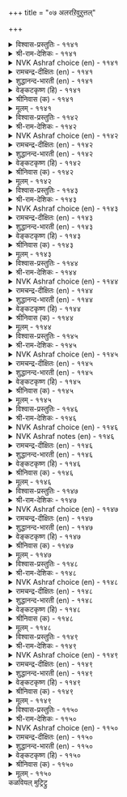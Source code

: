 +++
title = "०७ अलरऱिवुऱुत्तल्"

+++


<details><summary>विश्वास-प्रस्तुतिः - ११४१</summary>

अलरॆऴ आरुयिर् निऱ्कुम् अदनैप्  
पलरऱियार् पाक्कियत् ताल्।       ११४१
</details>

<details><summary>श्री-राम-देशिकः - ११४१</summary>

कामसम्बन्धिवार्तायाः प्रसाराज्जीव्यते मया ।  
स्थितिमेनां न जानन्ति जनाः पुष्यवशादहो ॥ ११४१॥
</details>

<details><summary>NVK Ashraf choice (en) - ११४१</summary>

११४१
Rumours revive hope; Those that spread them
Luckily don't know this.
(P.S. Sundaram)
</details>

<details><summary>रामचन्द्र-दीक्षितः (en) - ११४१</summary>

1141 alaraḻa āruyir niṟkum ataṉaip  
palaraṟiyār pākkiyat tāl.

1141\. The many scandals about our love do indeed give me fresh hope and sustain my wretched life. Luckily for me the village folk do not know what their scandals have done.  
</details>

<details><summary>शुद्धानन्द-भारती (en) - ११४१</summary>

1\. அலரெழ ஆருயிர் நிற்கும் அதனைப்  
பலரறியார் பாக்கியத் தால்.  
Rumour sustains my existence  
Good luck! many know not its sense.        1141  
</details>

<details><summary>वेङ्कटकृष्ण (हि) - ११४१</summary>

1141
प्रचलन हुआ प्रवाद का, सो टिकता प्रिय प्राण ।  
इसका मेरे भाग्य से, लोगों को नहिं ज्ञान ॥
</details>

<details><summary>श्रीनिवास (क) - ११४१</summary>

1141. (नम्मिब्बर प्रणयद विषयवागि) वदन्ति ऎद्दु नम्म अमूल्यवाद प्राणवु उळिदुकॊण्डितु. अदन्नु नम्म पुण्य वशदिन्द हलवरु अरियरु!

</details>

<details><summary>मूलम् - ११४१</summary>

अलरॆऴ आरुयिर् निऱ्कुम् अदनैप्  
पलरऱियार् पाक्कियत् ताल्।       ११४१
</details>

<details><summary>विश्वास-प्रस्तुतिः - ११४२</summary>

मलरन्न कण्णाळ् अरुमै अऱियादु  
अलरॆमक्कु ईन्ददिव् वूर्।       ११४२
</details>

<details><summary>श्री-राम-देशिकः - ११४२</summary>

दुस्साध्या कुसुमाक्षीयमित्येन्नगरे जनाः ।  
अज्ञात्वा दुष्प्रचारेण मम साह्यं वितन्वते ॥ ११४२॥
</details>

<details><summary>NVK Ashraf choice (en) - ११४२</summary>

११४२
Rumours have gifted me this flowery-eyed belle;
The public know not her preciousness. *
(J. Narayanaswamy)
</details>

<details><summary>रामचन्द्र-दीक्षितः (en) - ११४२</summary>

1142 malaraṉṉa kaṇṇāḷ arumai aṟiyātu  
alaremakku īntatuiv vūr.

1142\. Blind to the esteem of my lady of flower-like eyes, the village folk have linked her name with mine.  
</details>

<details><summary>शुद्धानन्द-भारती (en) - ११४२</summary>

2\. மலரன்ன கண்ணாள் அருமை அறியாது  
அலரெமக்கு ஈந்ததிவ் வூர்.  
Rumour gives me the flower-like belle  
People know not what rare angel.        1142  
</details>

<details><summary>वेङ्कटकृष्ण (हि) - ११४२</summary>

1142
सुमन-नयन-युत बाल की, दुर्लभता नहिं जान ।  
इस पुर ने अफवाह तो, की है मुझे प्रदान ॥
</details>

<details><summary>श्रीनिवास (क) - ११४२</summary>

1142. हूविनन्तह कण्गळ चॆलुवॆय सौन्दर्यद बॆलॆयन्नु अरियद ई ऊरिन जनरु वदन्ति हब्बिसि अवळु ननगॆ सुलभळागुवन्तॆ माडि उपकार माडिदरु.

</details>

<details><summary>मूलम् - ११४२</summary>

मलरन्न कण्णाळ् अरुमै अऱियादु  
अलरॆमक्कु ईन्ददिव् वूर्।       ११४२
</details>

<details><summary>विश्वास-प्रस्तुतिः - ११४३</summary>

उऱाअदो ऊरऱिन्द कॆळवै अदनैप्  
पॆऱाअदु पॆट्रन्न नीर्त्तु।       ११४३
</details>

<details><summary>श्री-राम-देशिकः - ११४३</summary>

दुष्प्रचारो लोककृतो मम साह्यप्रदोऽभवत् ।  
दुस्साधञ्च सुसाधं मे भविता दुष्प्रचारतः ॥ ११४३॥
</details>

<details><summary>NVK Ashraf choice (en) - ११४३</summary>

११४३
Should I not welcome their rumours
Which give that feel of owning whom I own not?
(P.S. Sundaram), (N.V.K. Ashraf)
</details>

<details><summary>रामचन्द्र-दीक्षितः (en) - ११४३</summary>

1143 uṟāatō ūraṟinta kauvai ataṉaip  
peṟāatu peṟṟaṉṉa nīrttu.

1143\. Is not the rumour of this village sweet to me? For it makes me feel that I have attained the bliss of love even without my lover at my side.  
</details>

<details><summary>शुद्धानन्द-भारती (en) - ११४३</summary>

3\. உறாஅதோ ஊரறிந்த கௌவை அதனைப்  
பெறாஅது பெற்றன்ன நீர்த்து.  
I profit by this public rumour  
Having not, I feel, I have her.        1143  
</details>

<details><summary>वेङ्कटकृष्ण (हि) - ११४३</summary>

1143
क्या मेरे लायक नहीं, पुरजन-ज्ञात प्रवाह ।  
प्राप्त किये बिन मिलन तो, हुई प्राप्त सी बात ॥
</details>

<details><summary>श्रीनिवास (क) - ११४३</summary>

1143. ऊरिन जनरु तिळिद वदन्तियु नमगॆ अनुकूलवागिये इदॆ अल्लवॆ? अदु नमगॆ अलभ्यवादुदन्नु लभ्यवागि माडिदॆ.

</details>

<details><summary>मूलम् - ११४३</summary>

उऱाअदो ऊरऱिन्द कॆळवै अदनैप्  
पॆऱाअदु पॆट्रन्न नीर्त्तु।       ११४३
</details>

<details><summary>विश्वास-प्रस्तुतिः - ११४४</summary>

कव्वैयाल् कव्विदु कामम् अदुविण्ड्रेल्  
तव्वॆन्नुम् तन्मै इऴन्दु।       ११४४
</details>

<details><summary>श्री-राम-देशिकः - ११४४</summary>

मम कामः प्रजानां तु प्रचारेण प्रवर्धितः ।  
कामः प्रचाररहित्ये नूनं सङ्कुचितो भवेत् ॥ ११४४॥
</details>

<details><summary>NVK Ashraf choice (en) - ११४४</summary>

११४४
Rumours enhance my love which might have
Otherwise waned losing its power. *
(K. Krishnaswamy & Vijaya Ramkumar)
</details>

<details><summary>रामचन्द्र-दीक्षितः (en) - ११४४</summary>

1144 kavvaiyāl kavvitu kāmam atuviṉṟēl  
tavveṉṉum taṉmai iḻantu.

1144\. The rumours set afloat have heightened my love; but for these, it might lose its sweetness and wither away.  
</details>

<details><summary>शुद्धानन्द-भारती (en) - ११४४</summary>

4\. கவ்வையால் கவ்விது காமம் அதுஇன்றேல்  
தவ்வென்னும் தன்மை இழந்து.  
Rumour inflames the love I seek  
Or else it becomes bleak and weak.        1144  
</details>

<details><summary>वेङ्कटकृष्ण (हि) - ११४४</summary>

1144
पुरजन के अपवाद से, बढ़ जाता है काम ।  
घट जायेगा अन्यथा, खो कर निज गुण-नाम ॥
</details>

<details><summary>श्रीनिवास (क) - ११४४</summary>

1144. वदन्तियिन्द नम्म कामवु वृद्धिसुत्तिदॆ; अदिल्लवागिद्दरॆ कामवु सॊरगि नशिसिहोगुवुदु.

</details>

<details><summary>मूलम् - ११४४</summary>

कव्वैयाल् कव्विदु कामम् अदुविण्ड्रेल्  
तव्वॆन्नुम् तन्मै इऴन्दु।       ११४४
</details>

<details><summary>विश्वास-प्रस्तुतिः - ११४५</summary>

कळित्तॊऱुम् कळ्ळुण्डल् वेट्टट्राल् कामम्  
वॆळिप्पडुन् दोऱुम् इनिदु।       ११४५
</details>

<details><summary>श्री-राम-देशिकः - ११४५</summary>

प्रचाराद् बहुभिर्ज्ञातः कामः स्यान्मोददायकः ।  
मोदं मोदं मद्यपायी सेवते तद्यथा पुनः ॥ ११४५॥
</details>

<details><summary>NVK Ashraf choice (en) - ११४५</summary>

११४५
Wine delights with every sip.
So does love with every disclosure.
(N.V.K. Ashraf)
</details>

<details><summary>रामचन्द्र-दीक्षितः (en) - ११४५</summary>

1145 kaḷittoṟum kaḷḷuṇṭal vēṭṭaṟṟāl kāmam  
veḷippaṭun tōṟum iṉitu.

1145\. Each cup adds to the gaiety of a revelling drunkard. Even so each rumour of our love adds to my delight.  
</details>

<details><summary>शुद्धानन्द-भारती (en) - ११४५</summary>

5\. களித்தொறும் கள்ளுண்டல் வேட்டற்றால் காமம்  
வெளிப்படுந் தோறும் இனிது.  
Drink delights as liquor flows  
Love delights as rumour grows.        1145  
</details>

<details><summary>वेङ्कटकृष्ण (हि) - ११४५</summary>

1145
होते होते मस्त ज्यों, प्रिय लगता मधु-पान ।  
हो हो प्रकट प्रवाद से, मधुर काम की बान ॥
</details>

<details><summary>श्रीनिवास (क) - ११४५</summary>

1145. कळ्ळु कुडियुवाग, कुडिदन्तल्लि मत्तॆ मत्तॆ बयसुवन्तॆ कामवु वदन्तियिन्द प्रकटवादन्तॆल्ल अदु ननगॆ मत्तष्टु इनिदागि तोरुवुदु.

</details>

<details><summary>मूलम् - ११४५</summary>

कळित्तॊऱुम् कळ्ळुण्डल् वेट्टट्राल् कामम्  
वॆळिप्पडुन् दोऱुम् इनिदु।       ११४५
</details>

<details><summary>विश्वास-प्रस्तुतिः - ११४६</summary>

कण्डदु मन्नुम् ऒरुनाळ् अलर्मन्नुम्  
तिङ्गळैप् पाम्बुगॊण् डट्रु।       ११४६
</details>

<details><summary>श्री-राम-देशिकः - ११४६</summary>

प्रियो दृष्टस्त्वेकवोरं, अपवादस्तदोत्थितः ।  
सर्पेण चन्द्रग्रहणवार्तेव प्रसृतोऽभवत् ॥ ११४६॥
</details>

<details><summary>NVK Ashraf choice (en) - ११४६</summary>

११४६
Our meeting was but for a day, but the outcry is
As if a serpent has swallowed the moon. *
(V.V.S. Aiyar)
</details>

<details><summary>NVK Ashraf notes (en) - ११४६</summary>

११४६. In ancient India, a lunar eclipse was considered the outcome of a serpent swallowing the moon. An alternate translation would be: “An eclipse is much noised however brief. So my one day's meeting with my love” - (P.S. Sundaram). We see this belief being mentioned in other texts. For instance by Chanakya in Rajaniti-Sastra: “Brave men do not become sad when they beget trouble. Does not the moon which enters the dragon’s mouth come out again?” Tirumoolar uses this belief to good effect to depict upsurge of Kundalini: “The Kundalini serpent consumes kalas of Moon, the Fire consumes kalas of Sun……” [Tirumandiram ८७१].
</details>

<details><summary>रामचन्द्र-दीक्षितः (en) - ११४६</summary>

1146 kaṇṭatu maṉṉum orunāḷ alarmaṉṉum  
tiṅkaḷaip pāmpukoṇ ṭaṟṟu.

1146\. Only once have I seen him; but oh! rumours of our secret love have spread all over the vast world, even as the news of the serpent devouring
</details>

<details><summary>शुद्धानन्द-भारती (en) - ११४६</summary>

6\. கண்டது மன்னும் ஒருநாள் அலர்மன்னும்  
திங்களைப் பாம்புகொண் டற்று.  
One lasting day we met alone  
Lasting rumours eclipse our moon.        1146  
</details>

<details><summary>वेङ्कटकृष्ण (हि) - ११४६</summary>

1146
प्रिय से केवल एक दिन, हुई मिलन की बात ।  
लेकिन चन्द्रग्रहण सम, व्यापक हुआ प्रवाद ॥
</details>

<details><summary>श्रीनिवास (क) - ११४६</summary>

1146. नानु नन्न इनियनन्नु कण्डद्दु ऒन्दु दिन मात्र; आदरॆ अदरिन्द उण्टाद वदन्ति मात्र चन्द्रनन्नु राहु (सर्प) नुङ्गिद सुद्दियन्तॆ लोकवॆल्ला व्यापिसिबिट्टिदॆ.

</details>

<details><summary>मूलम् - ११४६</summary>

कण्डदु मन्नुम् ऒरुनाळ् अलर्मन्नुम्  
तिङ्गळैप् पाम्बुगॊण् डट्रु।       ११४६
</details>

<details><summary>विश्वास-प्रस्तुतिः - ११४७</summary>

ऊरवर् कॆळवै ऎरुवाग अन्नैसॊल्  
नीराग नीळुम्इन् नोय्।       ११४७
</details>

<details><summary>श्री-राम-देशिकः - ११४७</summary>

ववृधे कामरोगोऽयमपवादाख्यदोहदात् ।  
मातृक्रोधवचोरूपसलिलेनापि पोषितः ॥ ११४७॥
</details>

<details><summary>NVK Ashraf choice (en) - ११४७</summary>

११४७
The village gossip manures my love,
And my mother's reproaches water it.
(P.S. Sundaram)
</details>

<details><summary>रामचन्द्र-दीक्षितः (en) - ११४७</summary>

1147 ūravar kauvai eruvāka aṉṉaicol  
nīrāka nīḷumin nōy.

1147\. How this plant of sickness grows on! The gossip of the village manures it and the frown of my mother waters it.  
</details>

<details><summary>शुद्धानन्द-भारती (en) - ११४७</summary>

7\. ஊரவர் கௌவை எருவாக அன்னைசொல்  
நீராக நீளும்இந் நோய்.  
Scandal manures; mother's refrain  
Waters the growth of this love-pain.        1147  
</details>

<details><summary>वेङ्कटकृष्ण (हि) - ११४७</summary>

1147
पुरजन-निंदा खाद है, माँ का कटु वच नीर ।  
इनसे पोषित रोग यह, बढ़ता रहा अधीर ॥
</details>

<details><summary>श्रीनिवास (क) - ११४७</summary>

1147. ई (नन्न) काम वेदनॆयु ऊरवर वदन्तियॆम्ब सारदिन्दलू, तायिय (कटु) मातॆम्ब नीरिनिन्दलू समृद्धवागि बॆळॆयुत्तिदॆ.

</details>

<details><summary>मूलम् - ११४७</summary>

ऊरवर् कॆळवै ऎरुवाग अन्नैसॊल्  
नीराग नीळुम्इन् नोय्।       ११४७
</details>

<details><summary>विश्वास-प्रस्तुतिः - ११४८</summary>

नॆय्याल् ऎरिनुदुप्पेम् ऎण्ड्रट्राल् कॆळवैयाल्  
कामम् नुदुप्पेम् ऎनल्।       ११४८
</details>

<details><summary>श्री-राम-देशिकः - ११४८</summary>

दुष्प्रचारेण कामस्य निरोधो न हि शक्यते ।  
यथा घृतेन वह्नेस्तु शमनं दुष्करं भुवि ॥ ११४८॥
</details>

<details><summary>NVK Ashraf choice (en) - ११४८</summary>

११४८
To suppress love with scandal
Is to put fire out with ghee!
(P.S. Sundaram)
</details>

<details><summary>रामचन्द्र-दीक्षितः (en) - ११४८</summary>

1148 neyyāl erinutuppēm eṉṟaṟṟāl kauvaiyāṟal  
kāmam nutuppēm eṉal.

1148\. With the scandals of the village one can never stifle love; it is like smothering fire with ghee.  
</details>

<details><summary>शुद्धानन्द-भारती (en) - ११४८</summary>

8\. நெய்யால் எரிநுதுப்பேம் என்றற்றால் கௌவையால்  
காமம் நுதுப்பேம் எனல்.  
To quench the lust by rumour free  
Is to quench fire by pouring ghee.        1148  
</details>

<details><summary>वेङ्कटकृष्ण (हि) - ११४८</summary>

1148
काम-शमन की सोचना, कर अपवाद प्रचार ।  
अग्नि-शमन घी डाल कर, करना सदृश विचार ॥
</details>

<details><summary>श्रीनिवास (क) - ११४८</summary>

1148. वदन्तिय मूलक कामवन्नु आरिसुत्तेवॆ ऎन्नुवुदु तुप्पदिन्द बॆङ्कियन्नु आरिसुवॆवु ऎन्दन्तॆ.

</details>

<details><summary>मूलम् - ११४८</summary>

नॆय्याल् ऎरिनुदुप्पेम् ऎण्ड्रट्राल् कॆळवैयाल्  
कामम् नुदुप्पेम् ऎनल्।       ११४८
</details>

<details><summary>विश्वास-प्रस्तुतिः - ११४९</summary>

अलर्नाण ऒल्वदो अञ्जलोम्बु ऎण्ड्रार्  
पलर्नाण नीत्तक् कडै।       ११४९
</details>

<details><summary>श्री-राम-देशिकः - ११४९</summary>

दत्वाऽमयवचो मां तु निर्लज्जं त्यक्तवान् प्रियः ।  
तथा सत्यपवादार्थ न विभेमि कदाचन ॥ ११४९॥
</details>

<details><summary>NVK Ashraf choice (en) - ११४९</summary>

११४९
He who said “fear not” has flared up rumour.
Why then should I blush for this outcry? *
( Shuddhananda Bharatiar)
</details>

<details><summary>रामचन्द्र-दीक्षितः (en) - ११४९</summary>

1149 alarnāṇa olvatō añcalōmpu eṉṟār  
palarnāṇa nīttak kaṭai.

1149\. When my lover who swore not to leave me alone has abandoned me to the mockery of the many, why need I fear these tittle-tattle?  
</details>

<details><summary>शुद्धानन्द-भारती (en) - ११४९</summary>

9\. அலர்நாண ஒல்வதோ அஞ்சலோம்பு என்றார்  
பலர்நாண நீத்தக் கடை.  
Who said "fear not" flared up rumour  
Why then should I blush this clamour?        1149  
</details>

<details><summary>वेङ्कटकृष्ण (हि) - ११४९</summary>

1149
अपवादें से क्यों डरूँ, जब कर अभय प्रदान ।  
सब को लज्जित कर गये, छोड़ मुझे प्रिय प्राण ॥
</details>

<details><summary>श्रीनिवास (क) - ११४९</summary>

1149. अञ्जबेड ऎन्दु हेळिद नन्न मनदन्नने इन्दु हलवरु नाचिकॆ पडुवन्तॆ नन्नन्नगलि होगिरुवाग, हब्बिद वदन्तिगॆ नानु नाचिकॆ पडलु साध्यवे?

</details>

<details><summary>मूलम् - ११४९</summary>

अलर्नाण ऒल्वदो अञ्जलोम्बु ऎण्ड्रार्  
पलर्नाण नीत्तक् कडै।       ११४९
</details>

<details><summary>विश्वास-प्रस्तुतिः - ११५०</summary>

ताम्वेण्डिन् नल्गुवर् कादलर् याम्वेण्डुम्  
कॆळवै ऎडुक्कुम्इव् वूर्।       ११५०
</details>

<details><summary>श्री-राम-देशिकः - ११५०</summary>

अपवादं ममाभीष्टं ग्रामीणा ब्रुवरे यतः ।  
कामुकैर्वाञ्छितं सर्व साध्यते तत्तु तैस्ततः ॥ ११५०॥
</details>

<details><summary>NVK Ashraf choice (en) - ११५०</summary>

११५०
This village gossip is what we desire,
For it serves the desire of my lover. *
(N.V.K. Ashraf), (P.S. Sundaram)
</details>

<details><summary>रामचन्द्र-दीक्षितः (en) - ११५०</summary>

1150 tāmvēṇṭiṉ nalkuvar kātalar yāmvēṇṭum  
kauvai eṭukkumiv vūr.

1150\. This village rumour is useful; it has coupled you and your lover; the moment he desires, the lover can thus help us.
</details>

<details><summary>शुद्धानन्द-भारती (en) - ११५०</summary>

10\. தாம்வேண்டின் நல்குவர் காதலர் யாம்வேண்டும்  
கௌவை எடுக்கும்இவ் வூர்.  
Town raising this cry, I desire  
Consent is easy from my sire.        1150  
</details>

<details><summary>वेङ्कटकृष्ण (हि) - ११५०</summary>

1150
निज वांछित अपवाद का, पुर कर रहा प्रचार ।  
चाहूँ तो प्रिय नाथ भी, कर देंगे उपकार ॥
</details>

<details><summary>श्रीनिवास (क) - ११५०</summary>

1150. नावु बयसुव वदन्तियन्नु ई ऊरिन जनरु ऎत्ति आडुत्तिद्दारॆ; अदरिन्द इन्नु मेलॆ इनियनु तानु बयसिदरॆ, नन्नन्नु तन्नॊडनॆ करॆदु कॊण्डु होगलु सम्मतिसुवनु.
</details>

<details><summary>मूलम् - ११५०</summary>

ताम्वेण्डिन् नल्गुवर् कादलर् याम्वेण्डुम्  
कॆळवै ऎडुक्कुम्इव् वूर्।       ११५०
</details>
कळवियल् मुट्रिट्रु  
